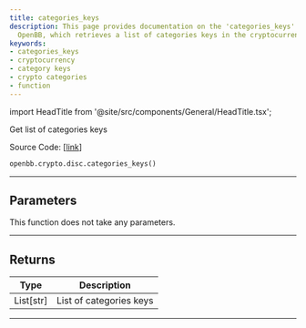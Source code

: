 ```yaml
---
title: categories_keys
description: This page provides documentation on the 'categories_keys' function from
  OpenBB, which retrieves a list of categories keys in the cryptocurrency domain.
keywords:
- categories_keys
- cryptocurrency
- category keys
- crypto categories
- function
---
```


import HeadTitle from '@site/src/components/General/HeadTitle.tsx';

<HeadTitle title="crypto.disc.categories_keys - Reference | OpenBB SDK Docs" />

Get list of categories keys

Source Code: [[link](https://github.com/OpenBB-finance/OpenBBTerminal/tree/main/openbb_terminal/cryptocurrency/discovery/pycoingecko_model.py#L117)]

```python wordwrap
openbb.crypto.disc.categories_keys()
```

---

## Parameters

This function does not take any parameters.

---

## Returns

| Type | Description |
| ---- | ----------- |
| List[str] | List of categories keys |
---

